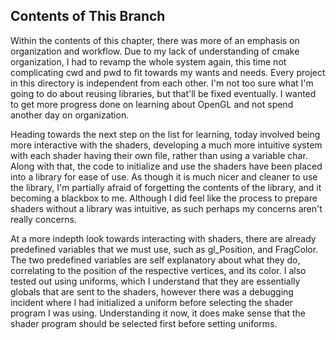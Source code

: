 ## Contents of This Branch
Within the contents of this chapter, there was more of an emphasis on organization and workflow. Due to my lack of understanding of cmake organization, I had to revamp the whole system again, this time not complicating cwd and pwd to fit towards my wants and needs. Every project in this directory is independent from each other. I'm not too sure what I'm going to do about reusing libraries, but that'll be fixed eventually. I wanted to get more progress done on learning about OpenGL and not spend another day on organization.

Heading towards the next step on the list for learning, today involved being more interactive with the shaders, developing a much more intuitive system with each shader having their own file, rather than using a variable char. Along with that, the code to initialize and use the shaders have been placed into a library for ease of use. As though it is much nicer and cleaner to use the library, I'm partially afraid of forgetting the contents of the library, and it becoming a blackbox to me. Although I did feel like the process to prepare shaders without a library was intuitive, as such perhaps my concerns aren't really concerns.

At a more indepth look towards interacting with shaders, there are already predefined variables that we must use, such as gl_Position, and FragColor. The two predefined variables are self explanatory about what they do, correlating to the position of the respective vertices, and its color. I also tested out using uniforms, which I understand that they are essentially globals that are sent to the shaders, however there was a debugging incident where I had initialized a uniform before selecting the shader program I was using. Understanding it now, it does make sense that the shader program should be selected first before setting uniforms.
